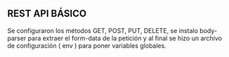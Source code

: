 ## REST API BÁSICO

Se configuraron los métodos GET, POST, PUT, DELETE, se instalo body-parser para
extraer el form-data de la petición y al final se hizo un archivo de configuración 
( env ) para poner variables globales.  
